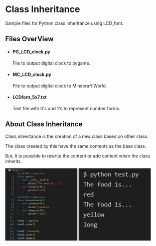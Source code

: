 # **Class Inheritance**
Sample files for Python class inheritance using LCD_font.

## Files OverView
+ #### PG_LCD_clock.py
  File to output digital clock to pygame.
+ #### MC_LCD_clock.py
  File to output digital clock to Minecraft World.
+ #### LCDfont_5x7.txt
  Text file with 0's and 1's to represent number forms.

## About Class Inheritance
Class inheritance is the creation of a new class based on other class.

The class created by this have the same contents as the base class.

But, It is possible to rewrite the content or add content when the class inherits.

[<img src="./images/code.png" width="230">](./images/code.png) [<img src="./images/output.png" width="230">](./imagesoutput.png)